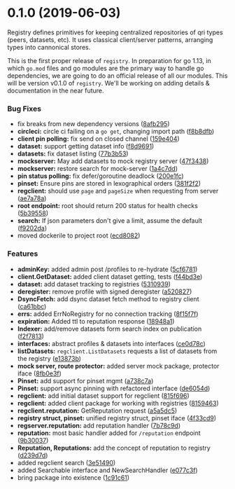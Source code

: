 # 0.1.0 (2019-06-03)

Registry defines primitives for keeping centralized repositories of qri types (peers, datasets, etc). It uses classical client/server patterns, arranging types into cannonical stores.

This is the first proper release of `registry`. In preparation for go 1.13, in which `go.mod` files and go modules are the primary way to handle go dependencies, we are going to do an official release of all our modules. This will be version v0.1.0 of `registry`. We'll be working on adding details & documentation in the near future.


### Bug Fixes

* fix breaks from new dependency versions ([8afb295](https://github.com/qri-io/registry/commit/8afb295))
* **circleci:** circle ci failing on a `go get`, changing import path ([f8b8dfb](https://github.com/qri-io/registry/commit/f8b8dfb))
* **client pin polling:** fix send on closed channel ([159e404](https://github.com/qri-io/registry/commit/159e404))
* **dataset:** support getting dataset info ([f8d9691](https://github.com/qri-io/registry/commit/f8d9691))
* **datasets:** fix dataset listing ([77b3b53](https://github.com/qri-io/registry/commit/77b3b53))
* **mockserver:** May add datasets to mock registry server ([47f3438](https://github.com/qri-io/registry/commit/47f3438))
* **mockserver:** restore search for mock-server ([1a4c7dd](https://github.com/qri-io/registry/commit/1a4c7dd))
* **pin status polling:** fix defer/goroutine deadlock ([200e1fc](https://github.com/qri-io/registry/commit/200e1fc))
* **pinset:** Ensure pins are stored in lexographical orders ([381f2f2](https://github.com/qri-io/registry/commit/381f2f2))
* **regclient:** should use `page` and `pageSize` when requesting from server ([ae7a78a](https://github.com/qri-io/registry/commit/ae7a78a))
* **root endpoint:** root should return 200 status for health checks ([5b39558](https://github.com/qri-io/registry/commit/5b39558))
* **search:** If json parameters don't give a limit, assume the default ([f9202da](https://github.com/qri-io/registry/commit/f9202da))
* moved dockerile to project root ([ecd8082](https://github.com/qri-io/registry/commit/ecd8082))


### Features

* **adminKey:** added admin post /profiles to re-hydrate ([5cf6781](https://github.com/qri-io/registry/commit/5cf6781))
* **client.GetDataset:** added client dataset getting, tests ([f44bd3e](https://github.com/qri-io/registry/commit/f44bd3e))
* **dataset:** add dataset tracking to registries ([5310939](https://github.com/qri-io/registry/commit/5310939))
* **deregister:** remove profile with signed deregister ([a520827](https://github.com/qri-io/registry/commit/a520827))
* **DsyncFetch:** add dsync dataset fetch method to registry client ([ca61bbc](https://github.com/qri-io/registry/commit/ca61bbc))
* **errs:** added ErrNoRegistry for no connection tracking ([8f15f7f](https://github.com/qri-io/registry/commit/8f15f7f))
* **expiration:** Added ttl to reputation response ([18948a1](https://github.com/qri-io/registry/commit/18948a1))
* **Indexer:** add/remove datasets form search index on publication ([f2f7813](https://github.com/qri-io/registry/commit/f2f7813))
* **interfaces:** abstract profiles & datasets into interfaces ([ce0d78c](https://github.com/qri-io/registry/commit/ce0d78c))
* **listDatasets:** `regclient.ListDatasets` requests a list of datasets from the registry ([e13873b](https://github.com/qri-io/registry/commit/e13873b))
* **mock server, route protector:** added server mock package, protector iface ([8fb0e3f](https://github.com/qri-io/registry/commit/8fb0e3f))
* **Pinset:** add support for pinset mgmt ([a738c7a](https://github.com/qri-io/registry/commit/a738c7a))
* **Pinset:** support async pinning with refactored interface ([de6054d](https://github.com/qri-io/registry/commit/de6054d))
* **regclient:** add initial dataset support for regclient ([815f696](https://github.com/qri-io/registry/commit/815f696))
* **regclient:** added client package for working with registries ([8159463](https://github.com/qri-io/registry/commit/8159463))
* **regclient.reputation:** GetReputation request ([a5a5dc5](https://github.com/qri-io/registry/commit/a5a5dc5))
* **registry struct, pinset:** unified registry struct, pinset iface ([4f33cd9](https://github.com/qri-io/registry/commit/4f33cd9))
* **regserver.reputation:** add reputation handler ([7b78c9d](https://github.com/qri-io/registry/commit/7b78c9d))
* **reputation:** most basic handler added for `/reputation` endpoint ([9b30037](https://github.com/qri-io/registry/commit/9b30037))
* **Reputation, Reputations:** add the concept of reputation to registry ([d239d7d](https://github.com/qri-io/registry/commit/d239d7d))
* added regclient search ([3e51490](https://github.com/qri-io/registry/commit/3e51490))
* added Searchable interface and NewSearchHandler ([e077c3f](https://github.com/qri-io/registry/commit/e077c3f))
* bring package into existence ([1c91c61](https://github.com/qri-io/registry/commit/1c91c61))



